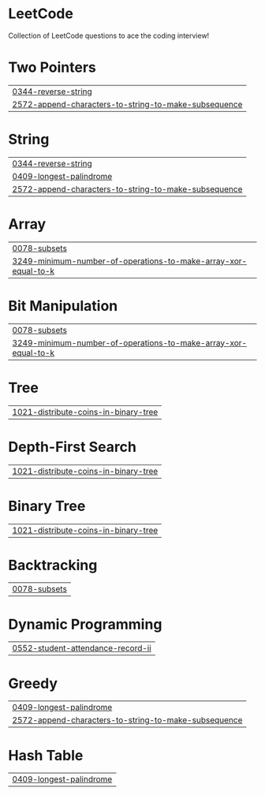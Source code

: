 # LeetCode
Collection of LeetCode questions to ace the coding interview!


# Two Pointers
|  |
| ------- |
| [0344-reverse-string](https://github.com/prathameshratthe/LeetCode/tree/master/0344-reverse-string) |
| [2572-append-characters-to-string-to-make-subsequence](https://github.com/prathameshratthe/LeetCode/tree/master/2572-append-characters-to-string-to-make-subsequence) |
# String
|  |
| ------- |
| [0344-reverse-string](https://github.com/prathameshratthe/LeetCode/tree/master/0344-reverse-string) |
| [0409-longest-palindrome](https://github.com/prathameshratthe/LeetCode/tree/master/0409-longest-palindrome) |
| [2572-append-characters-to-string-to-make-subsequence](https://github.com/prathameshratthe/LeetCode/tree/master/2572-append-characters-to-string-to-make-subsequence) |
# Array
|  |
| ------- |
| [0078-subsets](https://github.com/prathameshratthe/LeetCode/tree/master/0078-subsets) |
| [3249-minimum-number-of-operations-to-make-array-xor-equal-to-k](https://github.com/prathameshratthe/LeetCode/tree/master/3249-minimum-number-of-operations-to-make-array-xor-equal-to-k) |
# Bit Manipulation
|  |
| ------- |
| [0078-subsets](https://github.com/prathameshratthe/LeetCode/tree/master/0078-subsets) |
| [3249-minimum-number-of-operations-to-make-array-xor-equal-to-k](https://github.com/prathameshratthe/LeetCode/tree/master/3249-minimum-number-of-operations-to-make-array-xor-equal-to-k) |
# Tree
|  |
| ------- |
| [1021-distribute-coins-in-binary-tree](https://github.com/prathameshratthe/LeetCode/tree/master/1021-distribute-coins-in-binary-tree) |
# Depth-First Search
|  |
| ------- |
| [1021-distribute-coins-in-binary-tree](https://github.com/prathameshratthe/LeetCode/tree/master/1021-distribute-coins-in-binary-tree) |
# Binary Tree
|  |
| ------- |
| [1021-distribute-coins-in-binary-tree](https://github.com/prathameshratthe/LeetCode/tree/master/1021-distribute-coins-in-binary-tree) |
# Backtracking
|  |
| ------- |
| [0078-subsets](https://github.com/prathameshratthe/LeetCode/tree/master/0078-subsets) |
# Dynamic Programming
|  |
| ------- |
| [0552-student-attendance-record-ii](https://github.com/prathameshratthe/LeetCode/tree/master/0552-student-attendance-record-ii) |
# Greedy
|  |
| ------- |
| [0409-longest-palindrome](https://github.com/prathameshratthe/LeetCode/tree/master/0409-longest-palindrome) |
| [2572-append-characters-to-string-to-make-subsequence](https://github.com/prathameshratthe/LeetCode/tree/master/2572-append-characters-to-string-to-make-subsequence) |
# Hash Table
|  |
| ------- |
| [0409-longest-palindrome](https://github.com/prathameshratthe/LeetCode/tree/master/0409-longest-palindrome) |